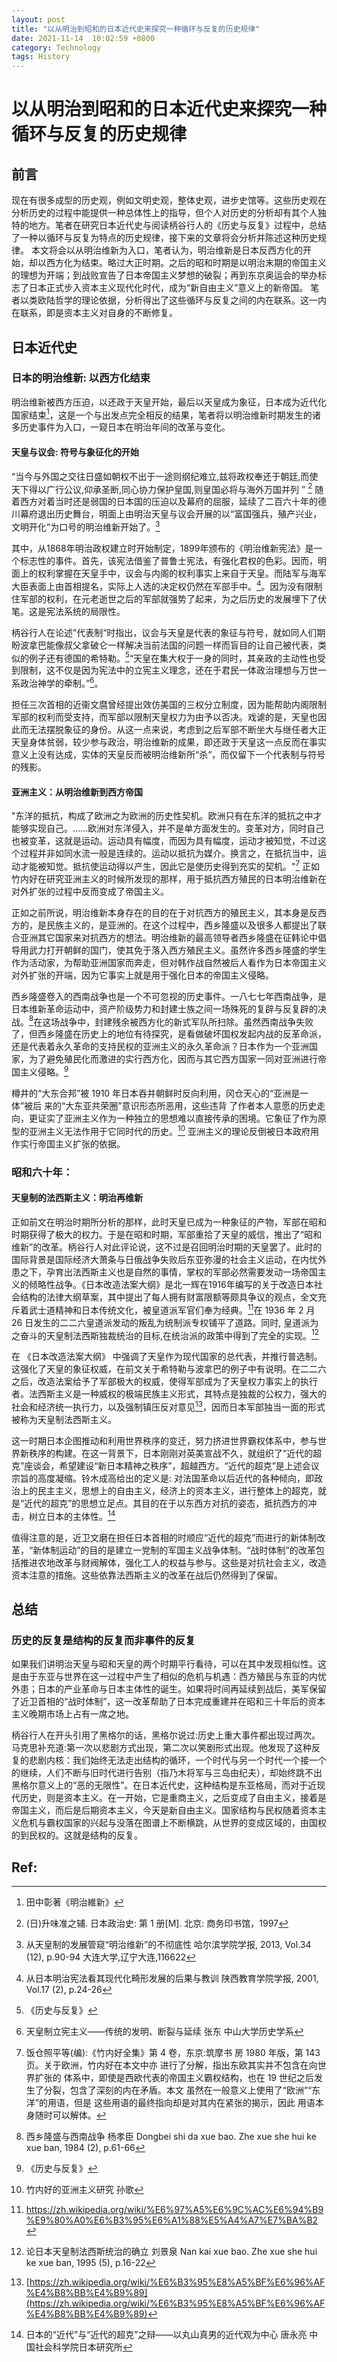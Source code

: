 ```yaml
---
layout: post
title: "以从明治到昭和的日本近代史来探究一种循环与反复的历史规律"
date: 2021-11-14  10:02:59 +0800
category: Technology
tags: History
---
```

# 以从明治到昭和的日本近代史来探究一种循环与反复的历史规律
## 前言
现在有很多成型的历史观，例如文明史观，整体史观，进步史馆等。这些历史观在分析历史的过程中能提供一种总体性上的指导，但个人对历史的分析却有其个人独特的地方。笔者在研究日本近代史与阅读柄谷行人的《历史与反复》过程中，总结了一种以循环与反复为特点的历史规律，接下来的文章将会分析并陈述这种历史规律。
本文将会以从明治维新为入口，笔者认为，明治维新是日本反西方化的开始，却以西方化为结束。略过大正时期。之后的昭和时期是以明治末期的帝国主义的理想为开端；到战败宣告了日本帝国主义梦想的破裂；再到东京奥运会的举办标志了日本正式步入资本主义现代化时代，成为“新自由主义”意义上的新帝国。
笔者以类欧陆哲学的理论依据，分析得出了这些循环与反复之间的内在联系。这一内在联系，即是资本主义对自身的不断修复。

## 日本近代史
### 日本的明治维新: 以西方化结束
明治维新被西方压迫，以还政于天皇开始，最后以天皇成为象征，日本成为近代化国家结束[^1 ]，这是一个与出发点完全相反的结果，笔者将以明治维新时期发生的诸多历史事件为入口，一窥日本在明治年间的改革与变化。

#### 天皇与议会: 符号与象征化的开始
“当今与外国之交往日盛如朝权不出于一途则纲纪难立,兹将政权奉还于朝廷,而使天下得以广行公议,仰承圣断,同心协力保护皇国,则皇国必将与海外万国并列 ” [^2 ] 随着西方对着当时还是弱国的日本国的压迫以及幕府的屈服，延续了二百六十年的德川幕府退出历史舞台，明面上由明治天皇与议会开展的以“富国强兵，殖产兴业，文明开化”为口号的明治维新开始了。[^14 ]

其中，从1868年明治政权建立时开始制定，1899年颁布的《明治维新宪法》是一个标志性的事件。首先，该宪法借鉴了普鲁士宪法，有强化君权的色彩。因而，明面上的权利掌握在天皇手中，议会与内阁的权利事实上来自于天皇。而陆军与海军大臣表面上由首相提名，实际上人选的决定权仍然在军部手中。[^3 ]。因为没有限制住军部的权利，在元老逝世之后的军部就强势了起来，为之后历史的发展埋下了伏笔。这是宪法系统的局限性。

柄谷行人在论述”代表制“时指出，议会与天皇是代表的象征与符号，就如同人们期盼波拿巴能像叔父拿破仑一样解决当前法国的问题一样而盲目的让自己被代表，类似的例子还有德国的希特勒。[^4 ]“天皇在集大权于一身的同时，其亲政的主动性也受到限制，这不仅是因为宪法中的立宪主义理念，还在于君民一体政治理想与万世一系政治神学的牵制。”[^5 ]。

担任三次首相的近衞文麿曾经提出效仿美国的三权分立制度，因为能帮助内阁限制军部的权利而受支持，而军部以限制天皇权力为由予以否决。戏谑的是，天皇也因此而无法摆脱象征的身份。从这一点来说，考虑到之后军部不断坐大与继任者大正天皇身体贫弱，较少参与政治，明治维新的成果，即还政于天皇这一点反而在事实意义上没有达成，实体的天皇反而被明治维新所“杀“，而仅留下一个代表制与符号的残影。

#### 亚洲主义：从明治维新到西方帝国

"东洋的抵抗，构成了欧洲之为欧洲的历史性契机。欧洲只有在东洋的抵抗之中才能够实现自己。......欧洲对东洋侵入，并不是单方面发生的。变革对方，同时自己也被变革，这就是运动。运动具有幅度，而因为具有幅度，运动才被知觉，不过这个过程并非如同水流一般是连续的。运动以抵抗为媒介。换言之，在抵抗当中，运动才能被知觉。抵抗使运动得以产生，因此它是使历史得到充实的契机。"[^6 ] 正如竹内好在研究亚洲主义的时候所发现的那样，用于抵抗西方殖民的日本明治维新在对外扩张的过程中反而变成了帝国主义。

正如之前所说，明治维新本身存在的目的在于对抗西方的殖民主义，其本身是反西方的，是民族主义的，是亚洲的。在这个过程中，西乡隆盛以及很多人都提出了联合亚洲其它国家来对抗西方的想法。明治维新的最高领导者西乡隆盛在征韩论中倡导用武力打开朝鲜的国门，使其免于落入西方殖民主义。虽然许多西乡隆盛的学生作为活动家，为帮助亚洲国家而奔走，但对韩作战自然被后人看作为日本帝国主义对外扩张的开端，因为它事实上就是用于强化日本的帝国主义侵略。

西乡隆盛卷入的西南战争也是一个不可忽视的历史事件。一八七七年西南战争，是日本维新革命运动中，资产阶级势力和封建士族之间一场殊死的复辟与反复辟的决战。[^7 ]在这场战争中，封建残余被西方化的新式军队所扫除。虽然西南战争失败了，但西乡隆盛在历史上的地位有待探究，是看做破坏国权发起内战的反革命派，还是代表着永久革命的支持民权的亚洲主义的永久革命派？日本作为一个亚洲国家，为了避免殖民化而激进的实行西方化，因而与其它西方国家一同对亚洲进行帝国主义侵略。[^8 ]

樽井的“大东合邦”被 1910 年日本吞并朝鲜时反向利用，冈仓天心的“亚洲是一体”被后 来的“大东亚共荣圈”意识形态所恶用，这些违背 了作者本人意愿的历史走向，更证实了亚洲主义作为一种独立的思想难以直接传承的困境。它象征了作为原型的亚洲主义无法作用于它同时代的历史。[^9 ] 亚洲主义的理论反倒被日本政府用作实行帝国主义扩张的依据。

### 昭和六十年：

#### 天皇制的法西斯主义：明治再维新

正如前文在明治时期所分析的那样，此时天皇已成为一种象征的产物，军部在昭和时期获得了极大的权力。于是在昭和时期，军部重拾了天皇的威信，推出了“昭和维新”的改革。柄谷行人对此评论说，这不过是召回明治时期的天皇罢了。此时的国际背景是国际经济大萧条与日俄战争失败后东亚弥漫的社会主义运动，在内忧外患之下，孕育出法西斯主义也是自然的事情，掌权的军部必然需要发动一场帝国主义的倾略性战争。《日本改造法案大纲》是北一辉在1916年编写的关于改造日本社会结构的法律大纲草案，其中提出了每人拥有财富限额等颇具争议的观点，全文充斥着武士道精神和日本传统文化，被皇道派军官们奉为经典。[^12 ]在 1936 年 2 月 26 日发生的二二六皇道派发动的叛乱为统制派专权铺平了道路。同时, 皇道派为之奋斗的天皇制法西斯独裁统治的目标,在统治派的政策中得到了完全的实现。[^11 ]

在 《日本改造法案大纲》 中强调了天皇作为现代国家的总代表，并推行普选制。这强化了天皇的象征权威，在前文关于希特勒与波拿巴的例子中有说明。在二二六之后，改造法案给予了军部极大的权威，使得军部成为了天皇权力事实上的执行者。法西斯主义是一种威权的极端民族主义形式，其特点是独裁的公权力，强大的社会和经济统一执行力，以及强制镇压反对意见[^10 ]，因而日本军部独当一面的形式被称为天皇制法西斯主义。

这一时期日本企图推动和利用世界秩序的变迁，努力挤进世界霸权体系中，参与世界新秩序的构建。在这一背景下，日本刚刚对英美宣战不久，就组织了“近代的超克”座谈会，希望建设“新日本精神之秩序”，超越西方。“近代的超克”是上述会议宗旨的高度凝缩。铃木成高给出的定义是: 对法国革命以后近代的各种倾向，即政治上的民主主义，思想上的自由主义，经济上的资本主义，进行整体上的超克，就是“近代的超克”的思想立足点。其目的在于以东西方对抗的姿态，抵抗西方的冲击，树立日本的主体性。[^13 ]

值得注意的是，近卫文磨在担任日本首相的时顺应“近代的超克”而进行的新体制改革，“新体制运动”的目的是建立一党制的军国主义战争体制。“战时体制”的改革包括推进农地改革与财阀解体，强化工人的权益与参与。这些是对抗社会主义，改造资本注意的措施。这些依靠法西斯主义的改革在战后仍然得到了保留。

## 总结
### 历史的反复是结构的反复而非事件的反复

如果我们讲明治天皇与昭和天皇的两个时期平行看待，可以在其中发现相似性。这是由于东亚与世界在这一过程中产生了相似的危机与机遇：西方殖民与东亚的内忧外患；日本的产业革命与日本主体性的诞生。如果将时间再延续到战后，美军保留了近卫首相的“战时体制”，这一改革帮助了日本完成重建并在昭和三十年后的资本主义晚期市场上占有一席之地。

柄谷行人在开头引用了黑格尔的话，黑格尔说过:历史上重大事件都出现过两次。马克思补充道:第一次以悲剧方式出现，第二次以笑剧形式出现。他发现了这种反复的悲剧内核：我们始终无法走出结构的循环，一个时代与另一个时代一个接一个的继续，人们不断与旧时代进行告别（指乃木将军与三岛由纪夫），却始终跳不出黑格尔意义上的“恶的无限性”。在日本近代史，这种结构是东亚格局，而对于近现代历史，则是资本主义。在一开始，它是重商主义，之后变成了自由主义，接着是帝国主义，而后是后期资本主义，今天是新自由主义。国家结构与民权随着资本主义危机与霸权国家的兴起与没落在图谱上不断横跳，从世界的变成区域的，由国权的到民权的。这就是结构的反复。



















## Ref:

[^1 ]: 田中彰著《明治維新》

[^2 ]: (日)升味准之辅. 日本政治史: 第 1 册[M]. 北京: 商务印书馆，1997

[^3 ]: 从日本明治宪法看其现代化畸形发展的后果与教训 陕西教育学院学报, 2001, Vol.17 (2), p.24-26

[^4 ]: 《历史与反复》

[^5 ]: 天皇制立宪主义——传统的发明、断裂与延续 张东 中山大学历史学系

[^6 ]: 饭仓照平等(编):《竹内好全集》第 4 卷，东京:筑摩书 房 1980 年版，第 143 页。关于欧洲，竹内好在本文中亦 进行了分解，指出东欧其实并不包含在向世界扩张的 体系中，即使是西欧代表的帝国主义霸权结构，也在 19 世纪之后发生了分裂，包含了深刻的内在矛盾。本文 虽然在一般意义上使用了“欧洲”“东洋”的用语，但是 这些用语的最终指向却是对其内在紧张的揭示，因此 用语本身随时可以解体。

[^7 ]: 西乡隆盛与西南战争 杨孝臣 Dongbei shi da xue bao. Zhe xue she hui ke xue ban, 1984 (2), p.61-66

[^8 ]: 《历史与反复》

[^9 ]: 竹内好的亚洲主义研究 孙歌

[^10 ]: [https://zh.wikipedia.org/wiki/%E6%B3%95%E8%A5%BF%E6%96%AF%E4%B8%BB%E4%B9%89](https://zh.wikipedia.org/wiki/%E6%B3%95%E8%A5%BF%E6%96%AF%E4%B8%BB%E4%B9%89)

[^11 ]: 论日本天皇制法西斯统治的确立 刘景泉 Nan kai xue bao. Zhe xue she hui ke xue ban, 1995 (5), p.16-22

[^12 ]:https://zh.wikipedia.org/wiki/%E6%97%A5%E6%9C%AC%E6%94%B9%E9%80%A0%E6%B3%95%E6%A1%88%E5%A4%A7%E7%BA%B2

[^13 ]: 日本的“近代”与“近代的超克”之辩——以丸山真男的近代观为中心 唐永亮 中国社会科学院日本研究所

[^14 ]: 从天皇制的发展管窥“明治维新”的不彻底性 哈尔滨学院学报, 2013, Vol.34 (12), p.90-94 大连大学,辽宁大连,116622